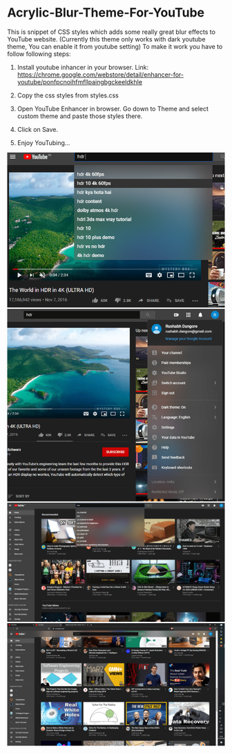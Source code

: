 # Acrylic-Blur-Theme-For-YouTube
This is snippet of CSS styles which adds some really great blur effects to YouTube website. (Currently this theme only works with dark youtube theme, You can enable it from  youtube setting)
To make it work you have to follow following steps:

1. Install youtube inhancer in your browser. Link: https://chrome.google.com/webstore/detail/enhancer-for-youtube/ponfpcnoihfmfllpaingbgckeeldkhle

2. Copy the css styles from styles.css

3. Open YouTube Enhancer in browser. Go down to Theme and select custom theme and paste those styles there.

4. Click on Save.

5. Enjoy YouTubing...

<img src="/images/screenshot3-min.png"/>
<img src="/images/screenshot4-min.png"/>
<img src="/images/screenshot2-min.png"/>
<img src="/images/screenshot1-min.png"/>
